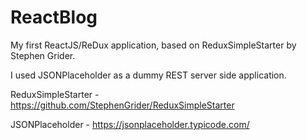# ReactBlog

My first ReactJS/ReDux application, based on ReduxSimpleStarter by Stephen Grider.

I used JSONPlaceholder as a dummy REST server side application.


ReduxSimpleStarter - https://github.com/StephenGrider/ReduxSimpleStarter

JSONPlaceholder - https://jsonplaceholder.typicode.com/
